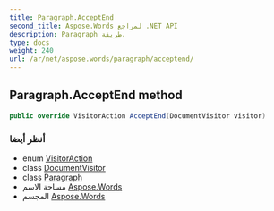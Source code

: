 ```yaml
---
title: Paragraph.AcceptEnd
second_title: Aspose.Words لمراجع .NET API
description: Paragraph طريقة. 
type: docs
weight: 240
url: /ar/net/aspose.words/paragraph/acceptend/
---
```

## Paragraph.AcceptEnd method

```csharp
public override VisitorAction AcceptEnd(DocumentVisitor visitor)
```

### أنظر أيضا

* enum [VisitorAction](../../visitoraction/)
* class [DocumentVisitor](../../documentvisitor/)
* class [Paragraph](../)
* مساحة الاسم [Aspose.Words](../../paragraph/)
* المجسم [Aspose.Words](../../../)


